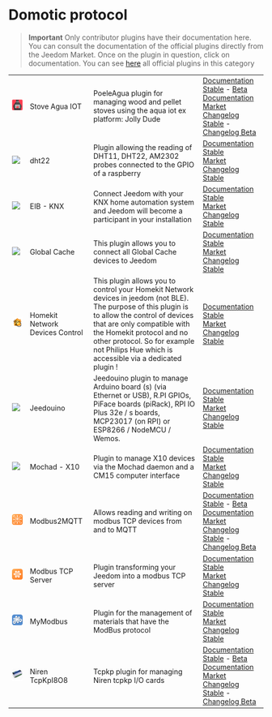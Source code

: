 
# Domotic protocol


>**Important**
>Only contributor plugins have their documentation here. You can consult the documentation of the official plugins directly from the Jeedom Market. Once on the plugin in question, click on documentation.
>You can see [here](https://market.jeedom.com/index.php?v=d&p=market&type=plugin&categorie=automation+protocol) all official plugins in this category


| | | | |
|--- | --- | --- | ---|
|<img src="PoeleAgua/PoeleAgua_icon.png" class="pluginLogo" width="100" />|Stove Agua IOT|PoeleAgua plugin for managing wood and pellet stoves using the aqua iot ex platform: Jolly Dude|[Documentation Stable](https://lefilliatre.github.io/lefilliatre-documentation/PoeleAgua/en_US/) - [Beta Documentation](https://lefilliatre.github.io/lefilliatre-documentation/PoeleAgua/en_US/)<br/>[Market](https://market.jeedom.com/index.php?v=d&p=market_display&id=4251)<br/>[Changelog Stable](https://lefilliatre.github.io/lefilliatre-documentation/PoeleAgua/en_US/changelog) - [Changelog Beta](https://lefilliatre.github.io/lefilliatre-documentation/PoeleAgua/en_US/changelog)|
|<img src="dht22/dht22_icon.png" class="pluginLogo" width="100" />|dht22|Plugin allowing the reading of DHT11, DHT22, AM2302 probes connected to the GPIO of a raspberry|[Documentation Stable](https://linura.github.io/dht22/en_US/)<br/>[Market](https://market.jeedom.com/index.php?v=d&p=market_display&id=4010)<br/>[Changelog Stable](https://linura.github.io/dht22/en_US/changelog)|
|<img src="eibd/eibd_icon.png" class="pluginLogo" width="100" />|EIB - KNX|Connect Jeedom with your KNX home automation system and Jeedom will become a participant in your installation|[Documentation Stable](http://mika-nt28.github.io/Documentations/eibd/en_US/)<br/>[Market](https://market.jeedom.com/index.php?v=d&p=market_display&id=203)<br/>[Changelog Stable](https://mika-nt28.github.io/Documentations/eibd/en_US/changelog)|
|<img src="globalcache/globalcache_icon.png" class="pluginLogo" width="100" />|Global Cache|This plugin allows you to connect all Global Cache devices to Jeedom|[Documentation Stable](https://mika-nt28.github.io/Documentations/globalcache/en_US/)<br/>[Market](https://market.jeedom.com/index.php?v=d&p=market_display&id=2932)<br/>[Changelog Stable](https://mika-nt28.github.io/Documentations/globalcache/en_US/changelog)|
|<img src="hkControl/hkControl_icon.png" class="pluginLogo" width="100" />|Homekit Network Devices Control|This plugin allows you to control your Homekit Network devices in jeedom (not BLE). The purpose of this plugin is to allow the control of devices that are only compatible with the Homekit protocol and no other protocol. So for example not Philips Hue which is accessible via a dedicated plugin !|[Documentation Stable](https://nebzhb.github.io/jeedom_docs/plugins/hkControl/en_US/)<br/>[Market](https://market.jeedom.com/index.php?v=d&p=market_display&id=3919)<br/>[Changelog Stable](https://nebzhb.github.io/jeedom_docs/plugins/hkControl/en_US/changelog)|
|<img src="jeedouino/jeedouino_icon.png" class="pluginLogo" width="100" />|Jeedouino|Jeedouino plugin to manage Arduino board (s) (via Ethernet or USB), R.PI GPIOs, PiFace boards (piRack), RPI IO Plus 32e / s boards, MCP23017 (on RPI) or ESP8266 / NodeMCU / Wemos.|[Documentation Stable](https://revlysj.github.io/jeedouino/en_US/index)<br/>[Market](https://market.jeedom.com/index.php?v=d&p=market_display&id=2064)<br/>[Changelog Stable](https://revlysj.github.io/jeedouino/en_US/changelog)|
|<img src="mochad/mochad_icon.png" class="pluginLogo" width="100" />|Mochad - X10|Plugin to manage X10 devices via the Mochad daemon and a CM15 computer interface|[Documentation Stable](https://mika-nt28.github.io/Documentations/mochad/en_US/)<br/>[Market](https://market.jeedom.com/index.php?v=d&p=market_display&id=359)<br/>[Changelog Stable](https://mika-nt28.github.io/Documentations/mochad/en_US/changelog)|
|<img src="modbus2mqtt/modbus2mqtt_icon.png" class="pluginLogo" width="100" />|Modbus2MQTT|Allows reading and writing on modbus TCP devices from and to MQTT|[Documentation Stable](https://mips2648.github.io/jeedom-plugins-docs/modbus2mqtt/en_US/) - [Beta Documentation](https://mips2648.github.io/jeedom-plugins-docs/modbus2mqtt/en_US/)<br/>[Market](https://market.jeedom.com/index.php?v=d&p=market_display&id=4309)<br/>[Changelog Stable](https://mips2648.github.io/jeedom-plugins-docs/modbus2mqtt/en_US/changelog) - [Changelog Beta](https://mips2648.github.io/jeedom-plugins-docs/modbus2mqtt/en_US/changelog)|
|<img src="modbustcp/modbustcp_icon.png" class="pluginLogo" width="100" />|Modbus TCP Server|Plugin transforming your Jeedom into a modbus TCP server|[Documentation Stable](https://mips2648.github.io/jeedom-plugins-docs/modbustcp/en_US/)<br/>[Market](https://market.jeedom.com/index.php?v=d&p=market_display&id=4320)<br/>[Changelog Stable](https://mips2648.github.io/jeedom-plugins-docs/modbustcp/en_US/changelog)|
|<img src="mymodbus/mymodbus_icon.png" class="pluginLogo" width="100" />|MyModbus|Plugin for the management of materials that have the ModBus protocol|[Documentation Stable](https://bebel27a.github.io/jeedom-mymobdus.github.io/en_US/)<br/>[Market](https://market.jeedom.com/index.php?v=d&p=market_display&id=3858)<br/>[Changelog Stable](https://bebel27a.github.io/jeedom-mymobdus.github.io/en_US/changelog)|
|<img src="tcpkp/tcpkp_icon.png" class="pluginLogo" width="100" />|Niren TcpKpI8O8|Tcpkp plugin for managing Niren tcpkp I/O cards|[Documentation Stable](https://lefilliatre.github.io/tcpkp/en_US/) - [Beta Documentation](https://lefilliatre.github.io/tcpkp/en_US/)<br/>[Market](https://market.jeedom.com/index.php?v=d&p=market_display&id=4256)<br/>[Changelog Stable](https://lefilliatre.github.io/tcpkp/en_US/changelog) - [Changelog Beta](https://lefilliatre.github.io/tcpkp/en_US/changelog)|
